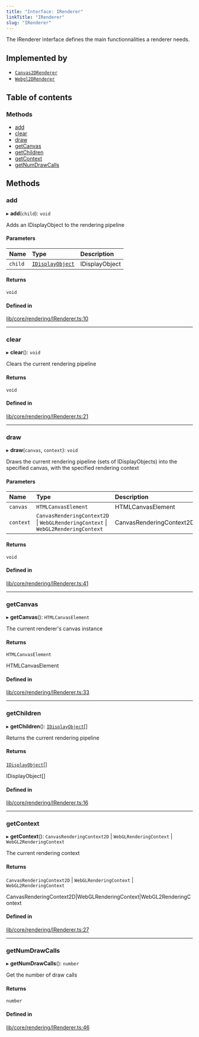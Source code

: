 ```yaml
---
title: "Interface: IRenderer"
linkTitle: "IRenderer"
slug: "IRenderer"
---
```


The IRenderer interface defines the main functionnalities a renderer needs.

## Implemented by

- [`Canvas2DRenderer`](../classes/Canvas2DRenderer.md)
- [`Webgl2DRenderer`](../classes/Webgl2DRenderer.md)

## Table of contents

### Methods

- [add](IRenderer.md#add)
- [clear](IRenderer.md#clear)
- [draw](IRenderer.md#draw)
- [getCanvas](IRenderer.md#getcanvas)
- [getChildren](IRenderer.md#getchildren)
- [getContext](IRenderer.md#getcontext)
- [getNumDrawCalls](IRenderer.md#getnumdrawcalls)

## Methods

### add

▸ **add**(`child`): `void`

Adds an IDisplayObject to the rendering pipeline

#### Parameters

| Name | Type | Description |
| :------ | :------ | :------ |
| `child` | [`IDisplayObject`](IDisplayObject.md) | IDisplayObject |

#### Returns

`void`

#### Defined in

[lib/core/rendering/IRenderer.ts:10](https://github.com/thetinyspark/barista/blob/e2c447e4/lib/core/rendering/IRenderer.ts#L10)

___

### clear

▸ **clear**(): `void`

Clears the current rendering pipeline

#### Returns

`void`

#### Defined in

[lib/core/rendering/IRenderer.ts:21](https://github.com/thetinyspark/barista/blob/e2c447e4/lib/core/rendering/IRenderer.ts#L21)

___

### draw

▸ **draw**(`canvas`, `context`): `void`

Draws the current rendering pipeline (sets of IDisplayObjects)
into the specified canvas, with the specified rendering context

#### Parameters

| Name | Type | Description |
| :------ | :------ | :------ |
| `canvas` | `HTMLCanvasElement` | HTMLCanvasElement |
| `context` | `CanvasRenderingContext2D` \| `WebGLRenderingContext` \| `WebGL2RenderingContext` | CanvasRenderingContext2D\|WebGLRenderingContext\|WebGL2RenderingContext |

#### Returns

`void`

#### Defined in

[lib/core/rendering/IRenderer.ts:41](https://github.com/thetinyspark/barista/blob/e2c447e4/lib/core/rendering/IRenderer.ts#L41)

___

### getCanvas

▸ **getCanvas**(): `HTMLCanvasElement`

The current renderer's canvas instance

#### Returns

`HTMLCanvasElement`

HTMLCanvasElement

#### Defined in

[lib/core/rendering/IRenderer.ts:33](https://github.com/thetinyspark/barista/blob/e2c447e4/lib/core/rendering/IRenderer.ts#L33)

___

### getChildren

▸ **getChildren**(): [`IDisplayObject`](IDisplayObject.md)[]

Returns the current rendering pipeline

#### Returns

[`IDisplayObject`](IDisplayObject.md)[]

IDisplayObject[]

#### Defined in

[lib/core/rendering/IRenderer.ts:16](https://github.com/thetinyspark/barista/blob/e2c447e4/lib/core/rendering/IRenderer.ts#L16)

___

### getContext

▸ **getContext**(): `CanvasRenderingContext2D` \| `WebGLRenderingContext` \| `WebGL2RenderingContext`

The current rendering context

#### Returns

`CanvasRenderingContext2D` \| `WebGLRenderingContext` \| `WebGL2RenderingContext`

CanvasRenderingContext2D|WebGLRenderingContext|WebGL2RenderingContext

#### Defined in

[lib/core/rendering/IRenderer.ts:27](https://github.com/thetinyspark/barista/blob/e2c447e4/lib/core/rendering/IRenderer.ts#L27)

___

### getNumDrawCalls

▸ **getNumDrawCalls**(): `number`

Get the number of draw calls

#### Returns

`number`

#### Defined in

[lib/core/rendering/IRenderer.ts:46](https://github.com/thetinyspark/barista/blob/e2c447e4/lib/core/rendering/IRenderer.ts#L46)
